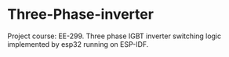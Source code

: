 # Three-Phase-inverter
Project course: EE-299. Three phase IGBT inverter switching logic implemented by esp32 running on ESP-IDF.
